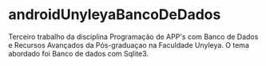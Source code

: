 # androidUnyleyaBancoDeDados
Terceiro trabalho da disciplina Programação de APP's com Banco de Dados e Recursos Avançados da Pós-graduaçao na Faculdade Unyleya. O tema abordado foi Banco de dados com Sqlite3.
